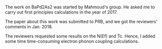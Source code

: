The work on BaPd2As2 was started by Mahmoud's group. He asked me to carry out
first principles calculations in the year of 2017.

The paper about this work was submitted to PRB, and we got the reviewers' comments
in Jan. 2018.

The reviewers requested some results on the N(Ef) and Tc. Hence, I added some time
time-consuming electron phonon coupling calculations.